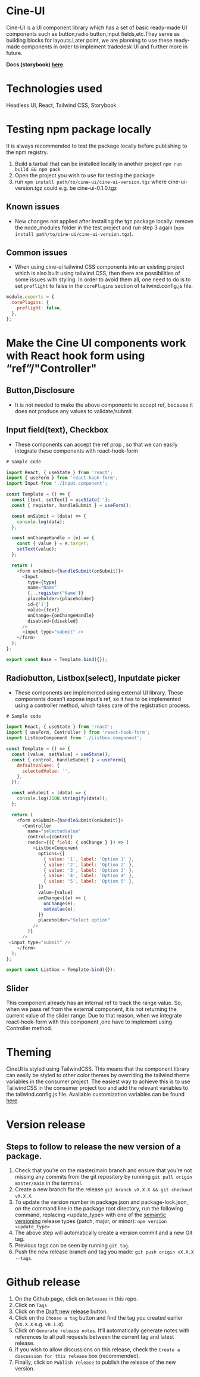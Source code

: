 # Cine-UI

Cine-UI is a UI component library which has a set of basic ready-made UI components such as button,radio button,input fields,etc.They serve as building blocks for layouts.Later point, we are planning to use these ready-made components in order to implement tradedesk UI and further more in future.

**Docs (storybook) [here](https://cinemataztic.github.io/cine-ui/).**

# Technologies used

Headless UI, React, Tailwind CSS, Storybook

# Testing npm package locally

It is always recommended to test the package locally before publishing to the npm registry.

1. Build a tarball that can be installed locally in another project `npm run build && npm pack`
2. Open the project you wish to use for testing the package
3. run `npm install path/to/cine-ui/cine-ui-version.tgz` where cine-ui-version.tgz could e.g. be cine-ui-0.1.0.tgz

## Known issues

- New changes not applied after installing the tgz package locally: remove the node_modules folder in the test project and run step 3 again (`npm install path/to/cine-ui/cine-ui-version.tgz`).

## Common issues

- When using cine-ui tailwind CSS components into an existing project which is also built using tailwind CSS, then there are possibilities of some issues with styling. In order to avoid them all, one need to do is to set `preflight` to false in
  the `corePlugins` section of tailwind.config.js file.

```js
module.exports = {
  corePlugins: {
    preflight: false,
  },
};
```

# Make the Cine UI components work with React hook form using “ref”/"Controller"

## Button,Disclosure

- It is not needed to make the above components to accept ref, because it does not produce any values to validate/submit.

## Input field(text), Checkbox

- These components can accept the ref prop , so that we can easily integrate these components with react-hook-form

```js
# Sample code

import React, { useState } from 'react';
import { useForm } from 'react-hook-form';
import Input from './Input.component';

const Template = () => {
  const [text, setText] = useState('');
  const { register, handleSubmit } = useForm();

  const onSubmit = (data) => {
    console.log(data);
  };

  const onChangeHandle = (e) => {
    const { value } = e.target;
    setText(value);
  };

  return (
    <form onSubmit={handleSubmit(onSubmit)}>
      <Input
        type={type}
        name="Name"
        {...register('Name')}
        placeholder={placeholder}
        id={'1'}
        value={text}
        onChange={onChangeHandle}
        disabled={disabled}
      />
      <input type="submit" />
    </form>
  );
};

export const Base = Template.bind({});
```

## Radiobutton, Listbox(select), Inputdate picker

- These components are implemented using external UI library. These components doesn’t expose input’s ref, so it has to be implemented using a controller method, which takes care of the registration process.

```js
# Sample code

import React, { useState } from 'react';
import { useForm, Controller } from 'react-hook-form';
import ListboxComponent from './Listbox.component';

const Template = () => {
  const [value, setValue] = useState();
  const { control, handleSubmit } = useForm({
    defaultValues: {
      selectedValue: '',
    },
  });

  const onSubmit = (data) => {
    console.log(JSON.stringify(data));
  };

  return (
    <form onSubmit={handleSubmit(onSubmit)}>
      <Controller
        name="selectedValue"
        control={control}
        render={({ field: { onChange } }) => (
          <ListboxComponent
            options={[
              { value: '1', label: 'Option 1' },
              { value: '2', label: 'Option 2' },
              { value: '3', label: 'Option 3' },
              { value: '4', label: 'Option 4' },
              { value: '5', label: 'Option 5' },
            ]}
            value={value}
            onChange={(e) => {
              onChange(e);
              setValue(e);
            }}
            placeholder="Select option"
          />
        )}
      />
 <input type="submit" />
    </form>
  );
};

export const Listbox = Template.bind({});
```

## Slider

This component already has an internal ref to track the range value. So, when we pass ref from the external component, it is not returning the current value of the slider range. Due to that reason, when we integrate react-hook-form with this component ,one have to implement using Controller method.

# Theming

CineUI is styled using TailwindCSS. This means that the component library can easily be styled to other color themes by overriding the tailwind theme variables in the consumer project.
The easiest way to achieve this is to use TailwindCSS in the consumer project too and add the relevant variables to the tailwind.config.js file.
Available customization variables can be found [here](.config.js).

# Version release

## Steps to follow to release the new version of a package.

1. Check that you’re on the master/main branch and ensure that you’re not missing any commits from the git repository by running `git pull origin master/main` in the terminal.
2. Create a new branch for the release `git branch vX.X.X && git checkout vX.X.X`.
3. To update the version number in package.json and package-lock.json, on the command line in the package root directory, run the following command, replacing <update_type> with one of the [semantic versioning](https://docs.npmjs.com/about-semantic-versioning) release types (patch, major, or minor): `npm version <update_type>`
4. The above step will automatically create a version commit and a new Git tag.
5. Previous tags can be seen by running `git tag`.
6. Push the new release branch and tag you made: `git push origin vX.X.X --tags`.

# Github release

1. On the Github page, click on `Releases` in this repo.
2. Click on `Tags`
3. Click on the [Draft new release](https://github.com/cinemataztic/cine-ui/releases/new) button. 
4. Click on the `Choose a tag` button and find the tag you created earlier (`vX.X.X` e.g. `v0.1.0`).
5. Click on `Generate release notes`. It’ll automatically generate notes with references to all pull requests between the current tag and latest release.
6. If you wish to allow discussions on this release, check the `Create a discussion for this release` box (recommended).
7. Finally, click on `Publish release` to publish the release of the new version.
